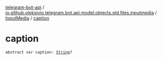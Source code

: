 [telegram-bot-api](../../index.md) / [io.github.oleksivio.telegram.bot.api.model.objects.std.files.inputmedia](../index.md) / [InputMedia](index.md) / [caption](./caption.md)

# caption

`abstract var caption: `[`String`](https://kotlinlang.org/api/latest/jvm/stdlib/kotlin/-string/index.html)`?`